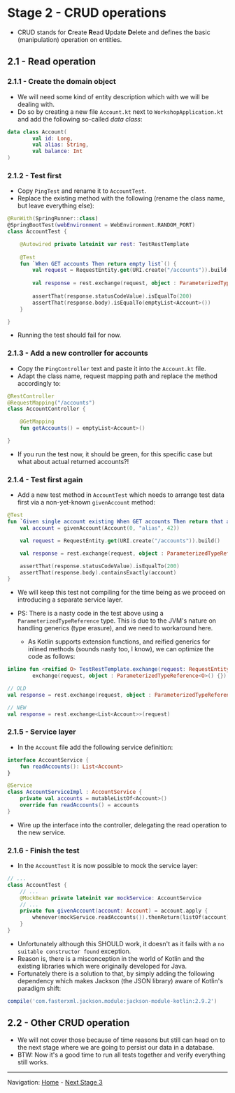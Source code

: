 # Stage 2 - CRUD operations

* CRUD stands for **C**reate **R**ead **U**pdate **D**elete and defines the basic (manipulation) operation on entities.

## 2.1 - Read operation

### 2.1.1 - Create the domain object

* We will need some kind of entity description which with we will be dealing with.
* Do so by creating a new file `Account.kt` next to `WorkshopApplication.kt` and add the following so-called _data class_:

```kotlin
data class Account(
        val id: Long,
        val alias: String,
        val balance: Int
)
```

### 2.1.2 - Test first

* Copy `PingTest` and rename it to `AccountTest`.
* Replace the existing method with the following (rename the class name, but leave everything else):

```kotlin
@RunWith(SpringRunner::class)
@SpringBootTest(webEnvironment = WebEnvironment.RANDOM_PORT)
class AccountTest {

    @Autowired private lateinit var rest: TestRestTemplate
    
    @Test
    fun `When GET accounts Then return empty list`() {
        val request = RequestEntity.get(URI.create("/accounts")).build()
    
        val response = rest.exchange(request, object : ParameterizedTypeReference<List<Account>>() {})
    
        assertThat(response.statusCodeValue).isEqualTo(200)
        assertThat(response.body).isEqualTo(emptyList<Account>())
    }

}
```

* Running the test should fail for now.

### 2.1.3 - Add a new controller for accounts

* Copy the `PingController` text and paste it into the `Account.kt` file.
* Adapt the class name, request mapping path and replace the method accordingly to:

```kotlin
@RestController
@RequestMapping("/accounts")
class AccountController {

    @GetMapping
    fun getAccounts() = emptyList<Account>()

}
```

* If you run the test now, it should be green, for this specific case but what about actual returned accounts?!

### 2.1.4 - Test first again

* Add a new test method in `AccountTest` which needs to arrange test data first via a non-yet-known `givenAccount` method:

```kotlin
@Test
fun `Given single account existing When GET accounts Then return that account`() {
    val account = givenAccount(Account(0, "alias", 42))

    val request = RequestEntity.get(URI.create("/accounts")).build()

    val response = rest.exchange(request, object : ParameterizedTypeReference<List<Account>>() {})

    assertThat(response.statusCodeValue).isEqualTo(200)
    assertThat(response.body).containsExactly(account)
}
```

* We will keep this test not compiling for the time being as we proceed on introducing a separate service layer.

* PS: There is a nasty code in the test above using a `ParameterizedTypeReference` type. This is due to the JVM's nature on handling generics (type erasure), and we need to workaround here.
    * As Kotlin supports extension functions, and reified generics for inlined methods (sounds nasty too, I know), we can optimize the code as follows:
    
```kotlin
inline fun <reified O> TestRestTemplate.exchange(request: RequestEntity<*>) =
        exchange(request, object : ParameterizedTypeReference<O>() {})!!

// OLD
val response = rest.exchange(request, object : ParameterizedTypeReference<List<Account>>() {})

// NEW
val response = rest.exchange<List<Account>>(request)
```

### 2.1.5 - Service layer

* In the `Account` file add the following service definition:

```kotlin
interface AccountService {
    fun readAccounts(): List<Account>
}

@Service
class AccountServiceImpl : AccountService {
    private val accounts = mutableListOf<Account>()
    override fun readAccounts() = accounts
}
```

* Wire up the interface into the controller, delegating the read operation to the new service.

### 2.1.6 - Finish the test

* In the `AccountTest` it is now possible to mock the service layer:

```kotlin
// ...
class AccountTest {
    // ...
    @MockBean private lateinit var mockService: AccountService
    // ...
    private fun givenAccount(account: Account) = account.apply {
        whenever(mockService.readAccounts()).thenReturn(listOf(account))
    }
}
```

* Unfortunately although this SHOULD work, it doesn't as it fails with a `no suitable constructor found` exception.
* Reason is, there is a misconception in the world of Kotlin and the existing libraries which were originally developed for Java.
* Fortunately there is a solution to that, by simply adding the following dependency which makes Jackson (the JSON library) aware of Kotlin's paradigm shift:

```groovy
compile('com.fasterxml.jackson.module:jackson-module-kotlin:2.9.2')
```

## 2.2 - Other CRUD operation

* We will not cover those because of time reasons but still can head on to the next stage where we are going to persist our data in a database.
* BTW: Now it's a good time to run all tests together and verify everything still works.

----
Navigation: [Home](../README.md) - [Next Stage 3](Stage_3.md)

